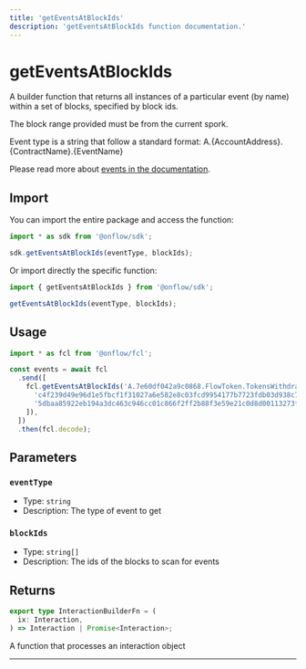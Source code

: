 ```yaml
---
title: 'getEventsAtBlockIds'
description: 'getEventsAtBlockIds function documentation.'
---
```


<!-- THIS DOCUMENT IS AUTO-GENERATED FROM [onflow/sdk/src/build/cadence/build-get-events-at-block-ids.ts](https://github.com/onflow/fcl-js/tree/master/packages/sdk/src/build/cadence/build-get-events-at-block-ids.ts). DO NOT EDIT MANUALLY -->

# getEventsAtBlockIds

A builder function that returns all instances of a particular event (by name) within a set of blocks, specified by block ids.

The block range provided must be from the current spork.

Event type is a string that follow a standard format: A.\{AccountAddress\}.\{ContractName\}.\{EventName\}

Please read more about [events in the documentation](https://docs.onflow.org/cadence/language/events/).

## Import

You can import the entire package and access the function:

```typescript
import * as sdk from '@onflow/sdk';

sdk.getEventsAtBlockIds(eventType, blockIds);
```

Or import directly the specific function:

```typescript
import { getEventsAtBlockIds } from '@onflow/sdk';

getEventsAtBlockIds(eventType, blockIds);
```

## Usage

```typescript
import * as fcl from '@onflow/fcl';

const events = await fcl
  .send([
    fcl.getEventsAtBlockIds('A.7e60df042a9c0868.FlowToken.TokensWithdrawn', [
      'c4f239d49e96d1e5fbcf1f31027a6e582e8c03fcd9954177b7723fdb03d938c7',
      '5dbaa85922eb194a3dc463c946cc01c866f2ff2b88f3e59e21c0d8d00113273f',
    ]),
  ])
  .then(fcl.decode);
```

## Parameters

### `eventType`

- Type: `string`
- Description: The type of event to get

### `blockIds`

- Type: `string[]`
- Description: The ids of the blocks to scan for events

## Returns

```typescript
export type InteractionBuilderFn = (
  ix: Interaction,
) => Interaction | Promise<Interaction>;
```

A function that processes an interaction object

---
